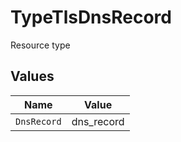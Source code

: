 # TypeTlsDnsRecord

Resource type


## Values

| Name        | Value       |
| ----------- | ----------- |
| `DnsRecord` | dns_record  |
